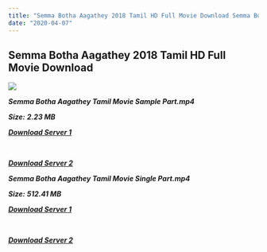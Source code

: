 ```yaml
---
title: "Semma Botha Aagathey 2018 Tamil HD Full Movie Download Semma Botha Aagathey Tamil HD Movie Download"
date: "2020-04-07"
---
```


## Semma Botha Aagathey 2018 Tamil HD Full Movie Download 

![](https://images.moviebuff.com/ddcca4df-c7c5-4c5d-bb6e-57aa859a029d?w=1000)

**_Semma Botha Aagathey Tamil Movie Sample Part.mp4_**

**_Size:_** **_2.23 MB_**

**_[Download Server 1](http://n.wetransfer.vip/files/Tamil{dd491190c7c44e72d5bc6265d8d28d52dc406d5dbea1734fee0f652b09d71bf7}20Movies/Tamil{dd491190c7c44e72d5bc6265d8d28d52dc406d5dbea1734fee0f652b09d71bf7}202018{dd491190c7c44e72d5bc6265d8d28d52dc406d5dbea1734fee0f652b09d71bf7}20Movies/Semma{dd491190c7c44e72d5bc6265d8d28d52dc406d5dbea1734fee0f652b09d71bf7}20Botha{dd491190c7c44e72d5bc6265d8d28d52dc406d5dbea1734fee0f652b09d71bf7}20Aagatha{dd491190c7c44e72d5bc6265d8d28d52dc406d5dbea1734fee0f652b09d71bf7}20(2018)/Semma{dd491190c7c44e72d5bc6265d8d28d52dc406d5dbea1734fee0f652b09d71bf7}20Botha{dd491190c7c44e72d5bc6265d8d28d52dc406d5dbea1734fee0f652b09d71bf7}20Aagatha{dd491190c7c44e72d5bc6265d8d28d52dc406d5dbea1734fee0f652b09d71bf7}20(2018){dd491190c7c44e72d5bc6265d8d28d52dc406d5dbea1734fee0f652b09d71bf7}20HDRip/Semma{dd491190c7c44e72d5bc6265d8d28d52dc406d5dbea1734fee0f652b09d71bf7}20Botha{dd491190c7c44e72d5bc6265d8d28d52dc406d5dbea1734fee0f652b09d71bf7}20Aagatha{dd491190c7c44e72d5bc6265d8d28d52dc406d5dbea1734fee0f652b09d71bf7}20(2018){dd491190c7c44e72d5bc6265d8d28d52dc406d5dbea1734fee0f652b09d71bf7}20Sample{dd491190c7c44e72d5bc6265d8d28d52dc406d5dbea1734fee0f652b09d71bf7}20(640x360).mp4)_**

**_[  
](http://n.wetransfer.vip/files/Tamil{dd491190c7c44e72d5bc6265d8d28d52dc406d5dbea1734fee0f652b09d71bf7}20Movies/Tamil{dd491190c7c44e72d5bc6265d8d28d52dc406d5dbea1734fee0f652b09d71bf7}202018{dd491190c7c44e72d5bc6265d8d28d52dc406d5dbea1734fee0f652b09d71bf7}20Movies/Semma{dd491190c7c44e72d5bc6265d8d28d52dc406d5dbea1734fee0f652b09d71bf7}20Botha{dd491190c7c44e72d5bc6265d8d28d52dc406d5dbea1734fee0f652b09d71bf7}20Aagatha{dd491190c7c44e72d5bc6265d8d28d52dc406d5dbea1734fee0f652b09d71bf7}20(2018)/Semma{dd491190c7c44e72d5bc6265d8d28d52dc406d5dbea1734fee0f652b09d71bf7}20Botha{dd491190c7c44e72d5bc6265d8d28d52dc406d5dbea1734fee0f652b09d71bf7}20Aagatha{dd491190c7c44e72d5bc6265d8d28d52dc406d5dbea1734fee0f652b09d71bf7}20(2018){dd491190c7c44e72d5bc6265d8d28d52dc406d5dbea1734fee0f652b09d71bf7}20HDRip/Semma{dd491190c7c44e72d5bc6265d8d28d52dc406d5dbea1734fee0f652b09d71bf7}20Botha{dd491190c7c44e72d5bc6265d8d28d52dc406d5dbea1734fee0f652b09d71bf7}20Aagatha{dd491190c7c44e72d5bc6265d8d28d52dc406d5dbea1734fee0f652b09d71bf7}20(2018){dd491190c7c44e72d5bc6265d8d28d52dc406d5dbea1734fee0f652b09d71bf7}20Sample{dd491190c7c44e72d5bc6265d8d28d52dc406d5dbea1734fee0f652b09d71bf7}20(640x360).mp4)_**

**_[Download Server 2](http://n.wetransfer.vip/files/Tamil{dd491190c7c44e72d5bc6265d8d28d52dc406d5dbea1734fee0f652b09d71bf7}20Movies/Tamil{dd491190c7c44e72d5bc6265d8d28d52dc406d5dbea1734fee0f652b09d71bf7}202018{dd491190c7c44e72d5bc6265d8d28d52dc406d5dbea1734fee0f652b09d71bf7}20Movies/Semma{dd491190c7c44e72d5bc6265d8d28d52dc406d5dbea1734fee0f652b09d71bf7}20Botha{dd491190c7c44e72d5bc6265d8d28d52dc406d5dbea1734fee0f652b09d71bf7}20Aagatha{dd491190c7c44e72d5bc6265d8d28d52dc406d5dbea1734fee0f652b09d71bf7}20(2018)/Semma{dd491190c7c44e72d5bc6265d8d28d52dc406d5dbea1734fee0f652b09d71bf7}20Botha{dd491190c7c44e72d5bc6265d8d28d52dc406d5dbea1734fee0f652b09d71bf7}20Aagatha{dd491190c7c44e72d5bc6265d8d28d52dc406d5dbea1734fee0f652b09d71bf7}20(2018){dd491190c7c44e72d5bc6265d8d28d52dc406d5dbea1734fee0f652b09d71bf7}20HDRip/Semma{dd491190c7c44e72d5bc6265d8d28d52dc406d5dbea1734fee0f652b09d71bf7}20Botha{dd491190c7c44e72d5bc6265d8d28d52dc406d5dbea1734fee0f652b09d71bf7}20Aagatha{dd491190c7c44e72d5bc6265d8d28d52dc406d5dbea1734fee0f652b09d71bf7}20(2018){dd491190c7c44e72d5bc6265d8d28d52dc406d5dbea1734fee0f652b09d71bf7}20Sample{dd491190c7c44e72d5bc6265d8d28d52dc406d5dbea1734fee0f652b09d71bf7}20(640x360).mp4)_**

**_Semma Botha Aagathey Tamil Movie Single Part.mp4_**

**_Size:_** **_512.41 MB_**

**_[Download Server 1](http://n.wetransfer.vip/files/Tamil{dd491190c7c44e72d5bc6265d8d28d52dc406d5dbea1734fee0f652b09d71bf7}20Movies/Tamil{dd491190c7c44e72d5bc6265d8d28d52dc406d5dbea1734fee0f652b09d71bf7}202018{dd491190c7c44e72d5bc6265d8d28d52dc406d5dbea1734fee0f652b09d71bf7}20Movies/Semma{dd491190c7c44e72d5bc6265d8d28d52dc406d5dbea1734fee0f652b09d71bf7}20Botha{dd491190c7c44e72d5bc6265d8d28d52dc406d5dbea1734fee0f652b09d71bf7}20Aagatha{dd491190c7c44e72d5bc6265d8d28d52dc406d5dbea1734fee0f652b09d71bf7}20(2018)/Semma{dd491190c7c44e72d5bc6265d8d28d52dc406d5dbea1734fee0f652b09d71bf7}20Botha{dd491190c7c44e72d5bc6265d8d28d52dc406d5dbea1734fee0f652b09d71bf7}20Aagatha{dd491190c7c44e72d5bc6265d8d28d52dc406d5dbea1734fee0f652b09d71bf7}20(2018){dd491190c7c44e72d5bc6265d8d28d52dc406d5dbea1734fee0f652b09d71bf7}20HDRip/Semma{dd491190c7c44e72d5bc6265d8d28d52dc406d5dbea1734fee0f652b09d71bf7}20Botha{dd491190c7c44e72d5bc6265d8d28d52dc406d5dbea1734fee0f652b09d71bf7}20Aagatha{dd491190c7c44e72d5bc6265d8d28d52dc406d5dbea1734fee0f652b09d71bf7}20(2018){dd491190c7c44e72d5bc6265d8d28d52dc406d5dbea1734fee0f652b09d71bf7}20Single{dd491190c7c44e72d5bc6265d8d28d52dc406d5dbea1734fee0f652b09d71bf7}20Part{dd491190c7c44e72d5bc6265d8d28d52dc406d5dbea1734fee0f652b09d71bf7}20(640x360).mp4)_**

**_[  
](http://n.wetransfer.vip/files/Tamil{dd491190c7c44e72d5bc6265d8d28d52dc406d5dbea1734fee0f652b09d71bf7}20Movies/Tamil{dd491190c7c44e72d5bc6265d8d28d52dc406d5dbea1734fee0f652b09d71bf7}202018{dd491190c7c44e72d5bc6265d8d28d52dc406d5dbea1734fee0f652b09d71bf7}20Movies/Semma{dd491190c7c44e72d5bc6265d8d28d52dc406d5dbea1734fee0f652b09d71bf7}20Botha{dd491190c7c44e72d5bc6265d8d28d52dc406d5dbea1734fee0f652b09d71bf7}20Aagatha{dd491190c7c44e72d5bc6265d8d28d52dc406d5dbea1734fee0f652b09d71bf7}20(2018)/Semma{dd491190c7c44e72d5bc6265d8d28d52dc406d5dbea1734fee0f652b09d71bf7}20Botha{dd491190c7c44e72d5bc6265d8d28d52dc406d5dbea1734fee0f652b09d71bf7}20Aagatha{dd491190c7c44e72d5bc6265d8d28d52dc406d5dbea1734fee0f652b09d71bf7}20(2018){dd491190c7c44e72d5bc6265d8d28d52dc406d5dbea1734fee0f652b09d71bf7}20HDRip/Semma{dd491190c7c44e72d5bc6265d8d28d52dc406d5dbea1734fee0f652b09d71bf7}20Botha{dd491190c7c44e72d5bc6265d8d28d52dc406d5dbea1734fee0f652b09d71bf7}20Aagatha{dd491190c7c44e72d5bc6265d8d28d52dc406d5dbea1734fee0f652b09d71bf7}20(2018){dd491190c7c44e72d5bc6265d8d28d52dc406d5dbea1734fee0f652b09d71bf7}20Single{dd491190c7c44e72d5bc6265d8d28d52dc406d5dbea1734fee0f652b09d71bf7}20Part{dd491190c7c44e72d5bc6265d8d28d52dc406d5dbea1734fee0f652b09d71bf7}20(640x360).mp4)_**

**_[Download Server 2](http://n.wetransfer.vip/files/Tamil{dd491190c7c44e72d5bc6265d8d28d52dc406d5dbea1734fee0f652b09d71bf7}20Movies/Tamil{dd491190c7c44e72d5bc6265d8d28d52dc406d5dbea1734fee0f652b09d71bf7}202018{dd491190c7c44e72d5bc6265d8d28d52dc406d5dbea1734fee0f652b09d71bf7}20Movies/Semma{dd491190c7c44e72d5bc6265d8d28d52dc406d5dbea1734fee0f652b09d71bf7}20Botha{dd491190c7c44e72d5bc6265d8d28d52dc406d5dbea1734fee0f652b09d71bf7}20Aagatha{dd491190c7c44e72d5bc6265d8d28d52dc406d5dbea1734fee0f652b09d71bf7}20(2018)/Semma{dd491190c7c44e72d5bc6265d8d28d52dc406d5dbea1734fee0f652b09d71bf7}20Botha{dd491190c7c44e72d5bc6265d8d28d52dc406d5dbea1734fee0f652b09d71bf7}20Aagatha{dd491190c7c44e72d5bc6265d8d28d52dc406d5dbea1734fee0f652b09d71bf7}20(2018){dd491190c7c44e72d5bc6265d8d28d52dc406d5dbea1734fee0f652b09d71bf7}20HDRip/Semma{dd491190c7c44e72d5bc6265d8d28d52dc406d5dbea1734fee0f652b09d71bf7}20Botha{dd491190c7c44e72d5bc6265d8d28d52dc406d5dbea1734fee0f652b09d71bf7}20Aagatha{dd491190c7c44e72d5bc6265d8d28d52dc406d5dbea1734fee0f652b09d71bf7}20(2018){dd491190c7c44e72d5bc6265d8d28d52dc406d5dbea1734fee0f652b09d71bf7}20Single{dd491190c7c44e72d5bc6265d8d28d52dc406d5dbea1734fee0f652b09d71bf7}20Part{dd491190c7c44e72d5bc6265d8d28d52dc406d5dbea1734fee0f652b09d71bf7}20(640x360).mp4)_**

